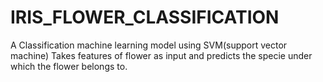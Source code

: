 # IRIS_FLOWER_CLASSIFICATION
A Classification machine learning model using SVM(support vector machine)
Takes features of flower as input and predicts the specie under which the flower belongs to.
